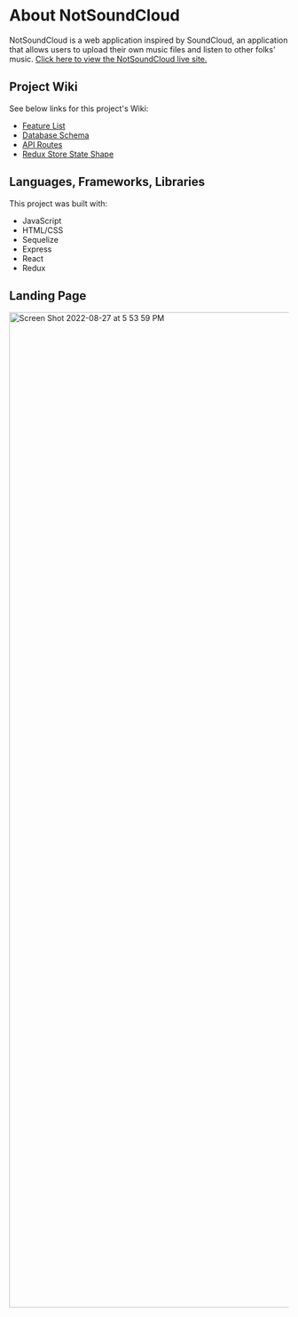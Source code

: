 # About NotSoundCloud

NotSoundCloud is a web application inspired by SoundCloud, an application that allows users to upload their own music files and listen to other folks' music. <a href='https://my-soundcloud-clone.herokuapp.com/' target='_blank' >Click here to view the NotSoundCloud live site.</a>

## Project Wiki
See below links for this project's Wiki:
- <a href='https://github.com/elinzer/SoundCloud/wiki/Feature-List' target='_blank'>Feature List</a>
- <a href='https://github.com/elinzer/SoundCloud/wiki/Database-Schema'>Database Schema</a>
- <a href='https://github.com/elinzer/SoundCloud/wiki/API-Routes' target='_blank'>API Routes</a>
- <a href='https://github.com/elinzer/SoundCloud/wiki/Redux-State-Shape' target='_blank'>Redux Store State Shape</a>

## Languages, Frameworks, Libraries
This project was built with:
* JavaScript
* HTML/CSS
* Sequelize
* Express
* React
* Redux

## Landing Page

<img width="1791" alt="Screen Shot 2022-08-27 at 5 53 59 PM" src="https://user-images.githubusercontent.com/101808290/187086034-8f900e43-874e-4605-9c8f-3a2b208f7149.png">
